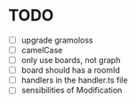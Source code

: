 # TODO

- [ ] upgrade gramoloss
- [ ] camelCase
- [ ] only use boards, not graph
- [ ] board should has a roomId
- [ ] handlers in the handler.ts file
- [ ] sensibilities of Modification